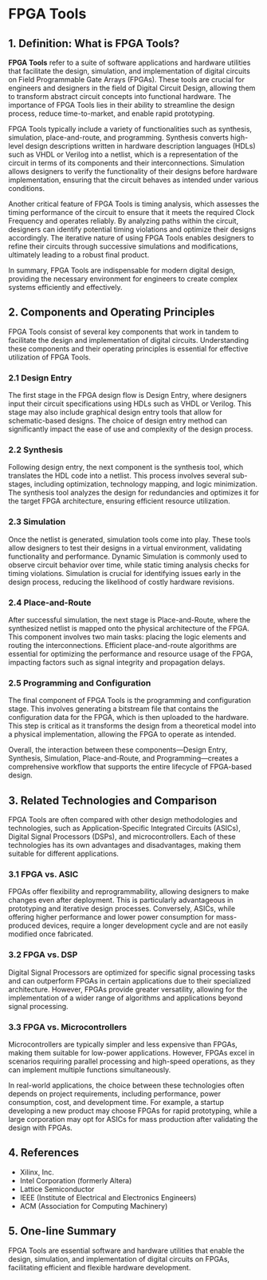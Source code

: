 # FPGA Tools

## 1. Definition: What is **FPGA Tools**?
**FPGA Tools** refer to a suite of software applications and hardware utilities that facilitate the design, simulation, and implementation of digital circuits on Field Programmable Gate Arrays (FPGAs). These tools are crucial for engineers and designers in the field of Digital Circuit Design, allowing them to transform abstract circuit concepts into functional hardware. The importance of FPGA Tools lies in their ability to streamline the design process, reduce time-to-market, and enable rapid prototyping. 

FPGA Tools typically include a variety of functionalities such as synthesis, simulation, place-and-route, and programming. Synthesis converts high-level design descriptions written in hardware description languages (HDLs) such as VHDL or Verilog into a netlist, which is a representation of the circuit in terms of its components and their interconnections. Simulation allows designers to verify the functionality of their designs before hardware implementation, ensuring that the circuit behaves as intended under various conditions.

Another critical feature of FPGA Tools is timing analysis, which assesses the timing performance of the circuit to ensure that it meets the required Clock Frequency and operates reliably. By analyzing paths within the circuit, designers can identify potential timing violations and optimize their designs accordingly. The iterative nature of using FPGA Tools enables designers to refine their circuits through successive simulations and modifications, ultimately leading to a robust final product.

In summary, FPGA Tools are indispensable for modern digital design, providing the necessary environment for engineers to create complex systems efficiently and effectively.

## 2. Components and Operating Principles
FPGA Tools consist of several key components that work in tandem to facilitate the design and implementation of digital circuits. Understanding these components and their operating principles is essential for effective utilization of FPGA Tools.

### 2.1 Design Entry
The first stage in the FPGA design flow is Design Entry, where designers input their circuit specifications using HDLs such as VHDL or Verilog. This stage may also include graphical design entry tools that allow for schematic-based designs. The choice of design entry method can significantly impact the ease of use and complexity of the design process.

### 2.2 Synthesis
Following design entry, the next component is the synthesis tool, which translates the HDL code into a netlist. This process involves several sub-stages, including optimization, technology mapping, and logic minimization. The synthesis tool analyzes the design for redundancies and optimizes it for the target FPGA architecture, ensuring efficient resource utilization.

### 2.3 Simulation
Once the netlist is generated, simulation tools come into play. These tools allow designers to test their designs in a virtual environment, validating functionality and performance. Dynamic Simulation is commonly used to observe circuit behavior over time, while static timing analysis checks for timing violations. Simulation is crucial for identifying issues early in the design process, reducing the likelihood of costly hardware revisions.

### 2.4 Place-and-Route
After successful simulation, the next stage is Place-and-Route, where the synthesized netlist is mapped onto the physical architecture of the FPGA. This component involves two main tasks: placing the logic elements and routing the interconnections. Efficient place-and-route algorithms are essential for optimizing the performance and resource usage of the FPGA, impacting factors such as signal integrity and propagation delays.

### 2.5 Programming and Configuration
The final component of FPGA Tools is the programming and configuration stage. This involves generating a bitstream file that contains the configuration data for the FPGA, which is then uploaded to the hardware. This step is critical as it transforms the design from a theoretical model into a physical implementation, allowing the FPGA to operate as intended.

Overall, the interaction between these components—Design Entry, Synthesis, Simulation, Place-and-Route, and Programming—creates a comprehensive workflow that supports the entire lifecycle of FPGA-based design.

## 3. Related Technologies and Comparison
FPGA Tools are often compared with other design methodologies and technologies, such as Application-Specific Integrated Circuits (ASICs), Digital Signal Processors (DSPs), and microcontrollers. Each of these technologies has its own advantages and disadvantages, making them suitable for different applications.

### 3.1 FPGA vs. ASIC
FPGAs offer flexibility and reprogrammability, allowing designers to make changes even after deployment. This is particularly advantageous in prototyping and iterative design processes. Conversely, ASICs, while offering higher performance and lower power consumption for mass-produced devices, require a longer development cycle and are not easily modified once fabricated. 

### 3.2 FPGA vs. DSP
Digital Signal Processors are optimized for specific signal processing tasks and can outperform FPGAs in certain applications due to their specialized architecture. However, FPGAs provide greater versatility, allowing for the implementation of a wider range of algorithms and applications beyond signal processing.

### 3.3 FPGA vs. Microcontrollers
Microcontrollers are typically simpler and less expensive than FPGAs, making them suitable for low-power applications. However, FPGAs excel in scenarios requiring parallel processing and high-speed operations, as they can implement multiple functions simultaneously. 

In real-world applications, the choice between these technologies often depends on project requirements, including performance, power consumption, cost, and development time. For example, a startup developing a new product may choose FPGAs for rapid prototyping, while a large corporation may opt for ASICs for mass production after validating the design with FPGAs.

## 4. References
- Xilinx, Inc.
- Intel Corporation (formerly Altera)
- Lattice Semiconductor
- IEEE (Institute of Electrical and Electronics Engineers)
- ACM (Association for Computing Machinery)

## 5. One-line Summary
FPGA Tools are essential software and hardware utilities that enable the design, simulation, and implementation of digital circuits on FPGAs, facilitating efficient and flexible hardware development.